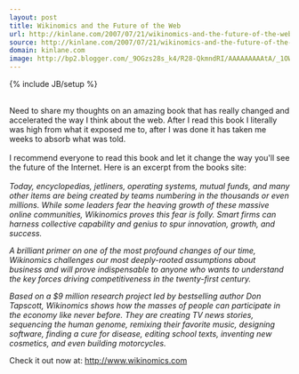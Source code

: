 ```yaml
---
layout: post
title: Wikinomics and the Future of the Web
url: http://kinlane.com/2007/07/21/wikinomics-and-the-future-of-the-web/
source: http://kinlane.com/2007/07/21/wikinomics-and-the-future-of-the-web/
domain: kinlane.com
image: http://bp2.blogger.com/_9OGzs28s_k4/R28-QkmndRI/AAAAAAAAAtA/_1OWmu2C5L8/s320/wikinomics.jpg
---
```

{% include JB/setup %}<p><!DOCTYPE html PUBLIC "-//W3C//DTD XHTML 1.0 Transitional//EN"
    "http://www.w3.org/TR/xhtml1/DTD/xhtml1-transitional.dtd">
<html xmlns="http://www.w3.org/1999/xhtml">
  <head>
    <title></title>
  </head>
  <body>
    <a onblur="try {parent.deselectBloggerImageGracefully();} catch(e) {}" href="http://bp2.blogger.com/_9OGzs28s_k4/R28-QkmndRI/AAAAAAAAAtA/_1OWmu2C5L8/s1600-h/wikinomics.jpg"><img style=
    "margin: 0pt 10px 10px 0pt; float: left; cursor: pointer;" src="http://bp2.blogger.com/_9OGzs28s_k4/R28-QkmndRI/AAAAAAAAAtA/_1OWmu2C5L8/s320/wikinomics.jpg" alt="" id=
    "BLOGGER_PHOTO_ID_5147401353532241170" border="0" name="BLOGGER_PHOTO_ID_5147401353532241170" /></a><br />
    Need to share my thoughts on an amazing book that has really changed and accelerated the way I think about the web. After I read this book I literally was high from what it exposed me to, after I
    was done it has taken me weeks to absorb what was told.<br />
    <br />
    I recommend everyone to read this book and let it change the way you'll see the future of the Internet. Here is an excerpt from the books site:<br />
    <br />
    <span style="font-style: italic;">Today, encyclopedias, jetliners, operating systems, mutual funds, and many other items are being created by teams numbering in the thousands or even millions.
    While some leaders fear the heaving growth of these massive online communities, Wikinomics proves this fear is folly. Smart firms can harness collective capability and genius to spur innovation,
    growth, and success.</span>
    <p style="font-style: italic;" class="bodytext">
      A brilliant primer on one of the most profound changes of our time, Wikinomics challenges our most deeply-rooted assumptions about business and will prove indispensable to anyone who wants to
      understand the key forces driving competitiveness in the twenty-first century.
    </p>
    <p class="bodytext">
      <span style="font-style: italic;">Based on a $9 million research project led by bestselling author Don Tapscott, Wikinomics shows how the masses of people can participate in the economy like
      never before. They are creating TV news stories, sequencing the human genome, remixing their favorite music, designing software, finding a cure for disease, editing school texts, inventing new
      cosmetics, and even building motorcycles.</span><br />
    </p>
    <p class="bodytext">
      Check it out now at: <a href="http://www.wikinomics.com/">http://www.wikinomics.com</a><br />
    </p>
  </body>
</html></p>
